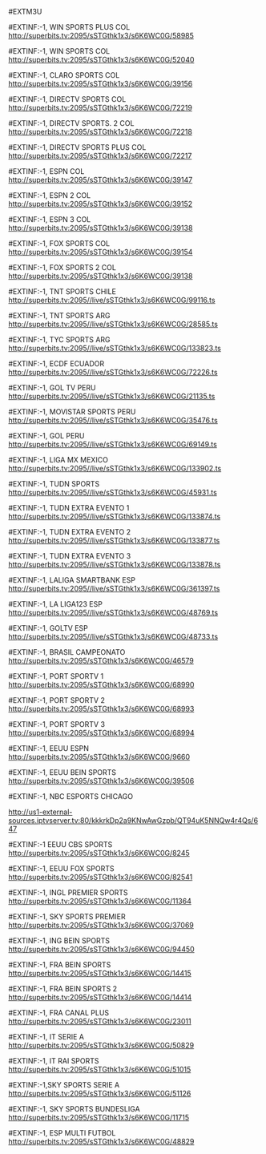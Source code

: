 #EXTM3U

#EXTINF:-1, WIN SPORTS PLUS COL
http://superbits.tv:2095/sSTGthk1x3/s6K6WC0G/58985

#EXTINF:-1, WIN SPORTS COL
http://superbits.tv:2095/sSTGthk1x3/s6K6WC0G/52040

#EXTINF:-1, CLARO SPORTS COL
http://superbits.tv:2095/sSTGthk1x3/s6K6WC0G/39156

#EXTINF:-1, DIRECTV SPORTS COL
http://superbits.tv:2095/sSTGthk1x3/s6K6WC0G/72219

#EXTINF:-1, DIRECTV SPORTS. 2 COL
http://superbits.tv:2095/sSTGthk1x3/s6K6WC0G/72218

#EXTINF:-1, DIRECTV SPORTS PLUS COL
http://superbits.tv:2095/sSTGthk1x3/s6K6WC0G/72217

#EXTINF:-1, ESPN COL
http://superbits.tv:2095/sSTGthk1x3/s6K6WC0G/39147

#EXTINF:-1, ESPN 2 COL
http://superbits.tv:2095/sSTGthk1x3/s6K6WC0G/39152

#EXTINF:-1, ESPN 3 COL
http://superbits.tv:2095/sSTGthk1x3/s6K6WC0G/39138

#EXTINF:-1, FOX SPORTS COL
http://superbits.tv:2095/sSTGthk1x3/s6K6WC0G/39154

#EXTINF:-1, FOX SPORTS 2 COL
http://superbits.tv:2095/sSTGthk1x3/s6K6WC0G/39138

#EXTINF:-1, TNT SPORTS CHILE
http://superbits.tv:2095//live/sSTGthk1x3/s6K6WC0G/99116.ts

#EXTINF:-1, TNT SPORTS ARG
http://superbits.tv:2095//live/sSTGthk1x3/s6K6WC0G/28585.ts

#EXTINF:-1, TYC SPORTS ARG
http://superbits.tv:2095//live/sSTGthk1x3/s6K6WC0G/133823.ts

#EXTINF:-1, ECDF ECUADOR
http://superbits.tv:2095//live/sSTGthk1x3/s6K6WC0G/72226.ts

#EXTINF:-1, GOL TV PERU
http://superbits.tv:2095//live/sSTGthk1x3/s6K6WC0G/21135.ts

#EXTINF:-1, MOVISTAR SPORTS PERU
http://superbits.tv:2095//live/sSTGthk1x3/s6K6WC0G/35476.ts

#EXTINF:-1, GOL PERU
http://superbits.tv:2095//live/sSTGthk1x3/s6K6WC0G/69149.ts


#EXTINF:-1, LIGA MX MEXICO
http://superbits.tv:2095//live/sSTGthk1x3/s6K6WC0G/133902.ts

#EXTINF:-1, TUDN SPORTS
http://superbits.tv:2095//live/sSTGthk1x3/s6K6WC0G/45931.ts

#EXTINF:-1, TUDN EXTRA EVENTO 1
http://superbits.tv:2095//live/sSTGthk1x3/s6K6WC0G/133874.ts

#EXTINF:-1, TUDN EXTRA EVENTO 2
http://superbits.tv:2095//live/sSTGthk1x3/s6K6WC0G/133877.ts

#EXTINF:-1, TUDN EXTRA EVENTO 3
http://superbits.tv:2095//live/sSTGthk1x3/s6K6WC0G/133878.ts

#EXTINF:-1, LALIGA SMARTBANK ESP
http://superbits.tv:2095//live/sSTGthk1x3/s6K6WC0G/361397.ts

#EXTINF:-1, LA LIGA123 ESP
http://superbits.tv:2095//live/sSTGthk1x3/s6K6WC0G/48769.ts

#EXTINF:-1, GOLTV ESP
http://superbits.tv:2095//live/sSTGthk1x3/s6K6WC0G/48733.ts


#EXTINF:-1, BRASIL CAMPEONATO 
http://superbits.tv:2095/sSTGthk1x3/s6K6WC0G/46579

#EXTINF:-1, PORT SPORTV 1
http://superbits.tv:2095/sSTGthk1x3/s6K6WC0G/68990

#EXTINF:-1, PORT SPORTV 2
http://superbits.tv:2095/sSTGthk1x3/s6K6WC0G/68993

#EXTINF:-1, PORT SPORTV 3
http://superbits.tv:2095/sSTGthk1x3/s6K6WC0G/68994

#EXTINF:-1, EEUU ESPN
http://superbits.tv:2095/sSTGthk1x3/s6K6WC0G/9660

#EXTINF:-1, EEUU BEIN SPORTS
http://superbits.tv:2095/sSTGthk1x3/s6K6WC0G/39506

#EXTINF:-1, NBC ESPORTS CHICAGO

http://us1-external-sources.iptvserver.tv:80/kkkrkDp2a9KNwAwGzpb/QT94uK5NNQw4r4Qs/647

#EXTINF:-1 EEUU CBS SPORTS
http://superbits.tv:2095/sSTGthk1x3/s6K6WC0G/8245

#EXTINF:-1, EEUU FOX SPORTS
http://superbits.tv:2095/sSTGthk1x3/s6K6WC0G/82541 

#EXTINF:-1, INGL PREMIER SPORTS 
http://superbits.tv:2095/sSTGthk1x3/s6K6WC0G/11364

#EXTINF:-1, SKY SPORTS PREMIER
http://superbits.tv:2095/sSTGthk1x3/s6K6WC0G/37069


#EXTINF:-1, ING BEIN SPORTS
http://superbits.tv:2095/sSTGthk1x3/s6K6WC0G/94450

#EXTINF:-1, FRA BEIN SPORTS
http://superbits.tv:2095/sSTGthk1x3/s6K6WC0G/14415


#EXTINF:-1, FRA BEIN SPORTS 2
http://superbits.tv:2095/sSTGthk1x3/s6K6WC0G/14414

#EXTINF:-1, FRA CANAL PLUS
http://superbits.tv:2095/sSTGthk1x3/s6K6WC0G/23011

#EXTINF:-1, IT SERIE A
http://superbits.tv:2095/sSTGthk1x3/s6K6WC0G/50829

#EXTINF:-1, IT RAI SPORTS
http://superbits.tv:2095/sSTGthk1x3/s6K6WC0G/51015

#EXTINF:-1,SKY SPORTS SERIE A
http://superbits.tv:2095/sSTGthk1x3/s6K6WC0G/51126

#EXTINF:-1, SKY SPORTS BUNDESLIGA
http://superbits.tv:2095/sSTGthk1x3/s6K6WC0G/11715

#EXTINF:-1, ESP MULTI FUTBOL
http://superbits.tv:2095/sSTGthk1x3/s6K6WC0G/48829

